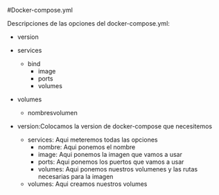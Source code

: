 #Docker-compose.yml

Descripciones de las opciones del docker-compose.yml:
- version
 - services
    - bind
       - image
        - ports
         - volumes
 - volumes
    - nombresvolumen

   
   
  - version:Colocamos la version de docker-compose que necesitemos
    - services: Aqui meteremos todas las opciones
      - nombre: Aqui ponemos el nombre
      - image: Aqui ponemos la imagen que vamos a usar
      - ports: Aqui ponemos los puertos que vamos a usar
      - volumes: Aqui ponemos nuestros volumenes y las rutas necesarias para la imagen
    - volumes: Aqui creamos nuestros volumes

     


